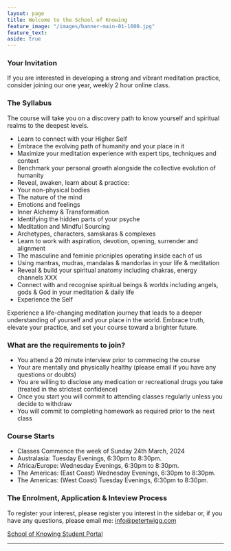 ```yaml
---
layout: page
title: Welcome to the School of Knowing 
feature_image: "/images/banner-main-01-1600.jpg"
feature_text: 
aside: true 
---
```


### Your Invitation

If you are interested in developing a strong and vibrant meditation practice, consider joining our one year, weekly 2 hour online class.  


### The Syllabus

The course will take you on a discovery path to know yourself and spiritual realms to the deepest levels. 
* Learn to connect with your Higher Self
* Embrace the evolving path of humanity and your place in it 
* Maximize your meditation experience with expert tips, techniques and context
* Benchmark your personal growth alongside the collective evolution of humanity
* Reveal, awaken, learn about & practice:
* Your non-physical bodies
* The nature of the mind
* Emotions and feelings
* Inner Alchemy & Transformation
* Identifying the hidden parts of your psyche
* Meditation and Mindful Sourcing
* Archetypes, characters, samskaras & complexes
* Learn to work with aspiration, devotion, opening, surrender and alignment 
* The masculine and feminie pricniples operating inside each of us
* Using mantras, mudras, mandalas & mandorlas in your life & meditation
* Reveal & build your spiritual anatomy including chakras, energy channels XXX
* Connect with and recognise spiritual beings & worlds including angels, gods & God in your meditation & daily life
* Experience the Self



Experience a life-changing meditation journey that leads to a deeper understanding of yourself and your place in the world. Embrace truth, elevate your practice, and set your course toward a brighter future.


### What are the requirements to join? 

* You attend a 20 minute interview prior to commecing the course
* Your are mentally and physically healthy (please email if you have any questions or doubts)
* You are willing to disclose any medication or recreational drugs you take (treated in the strictest confidence)
* Once you start you will commit to attending classes regularly unless you decide to withdraw 
* You will commit to completing homework as required prior to the next class  


### Course Starts

* Classes Commence the week of Sunday 24th March, 2024 
* Australasia: Tuesday Evenings, 6:30pm to 8:30pm. 
* Africa/Europe: Wednesday Evenings, 6:30pm to 8:30pm. 
* The Americas: (East Coast) Wednesday Evenings, 6:30pm to 8:30pm. 
* The Americas: (West Coast) Tuesday Evenings, 6:30pm to 8:30pm. 
 

### The Enrolment, Application & Inteview Process

To register your interest, please register you interest in the sidebar or, if you have any questions, please email me: info@petertwigg.com 


[School of Knowing Student Portal](XXXX)

---


